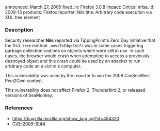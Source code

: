 announced: March 27, 2009
fixed_in: Firefox 3.0.8
impact: Critical
mfsa_id: 2009-13
products: Firefox
reporter: Nils
title: Arbitrary code execution via XUL tree element

<h3>Description</h3>

<p>Security researcher <strong>Nils</strong> reported via
TippingPoint's Zero Day Initiative that the XUL <code>tree</code>
method <code>_moveToEdgeShift</code> was in some cases triggering
garbage collection routines on objects which were still in use.  In
such cases, the browser would crash when attempting to access a
previously destroyed object and this crash could be used by an
attacker to run arbitrary code on a victim's computer.</p>

<p class="note">This vulnerability was used by the reporter to win the
2009 CanSecWest Pwn2Own contest.</p>

<p class="note">This vulnerability does not affect Firefox 2,
Thunderbird 2, or released versions of SeaMonkey.</p>


<h3>References</h3>

<ul>
  <li><a href="https://bugzilla.mozilla.org/show_bug.cgi?id=484320">https://bugzilla.mozilla.org/show_bug.cgi?id=484320</a></li>
  <li><a class="ex-ref" href="http://cve.mitre.org/cgi-bin/cvename.cgi?name=CVE-2009-1044">CVE-2009-1044</a></li>
</ul>



